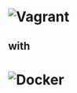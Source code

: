 # ![Vagrant](./slides/images/vagrant.png "Vagrant")
## with 
# ![Docker](./slides/images/docker2.png "Docker")